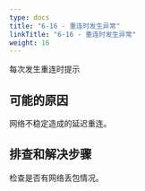 ```yaml
---
type: docs
title: "6-16 - 重连时发生异常"
linkTitle: "6-16 - 重连时发生异常"
weight: 16
---
```

每次发生重连时提示

## 可能的原因

网络不稳定造成的延迟重连。

## 排查和解决步骤

检查是否有网络丢包情况。

<p style="margin-top: 3rem;"> </p>